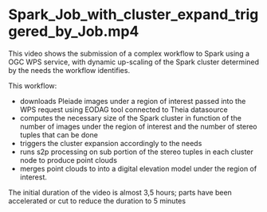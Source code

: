 # Spark_Job_with_cluster_expand_triggered_by_Job.mp4

This video shows the submission of a complex workflow to Spark using a OGC WPS service, with dynamic up-scaling of the Spark cluster determined by
the needs the workflow identifies.

This workflow:

 - downloads Pleiade images under a region of interest passed into the WPS request using EODAG tool connected to Theia datasource
 - computes the necessary size of the Spark cluster in function of the number of images under the region of interest and the number of stereo tuples that can be done
 - triggers the cluster expansion accordingly to the needs
 - runs s2p processing on sub portion of the stereo tuples in each cluster node to produce point clouds
 - merges point clouds to into a digital elevation model under the region of interest.

The initial duration of the video is almost 3,5 hours; parts have been accelerated or cut to reduce the duration to 5 minutes
